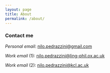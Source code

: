 ```yaml
---
layout: page
title: About
permalink: /about/
---  
```


### Contact me
_Personal email_:
[nilo.pedrazzini@gmail.com](mailto:nilo.pedrazzini@gmail.com)

_Work email_ (1):
[nilo.pedrazzini@ling-phil.ox.ac.uk](mailto:nilo.pedrazzini@ling-phil.ox.ac.uk)

_Work email_ (2):
[nilo.pedrazzini@kcl.ac.uk](mailto:nilo.pedrazzini@kcl.ac.uk)